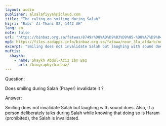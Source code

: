 ```yaml
---
layout: audio
publisher: alsalafiyyah@icloud.com
title: "The ruling on smiling during Salah"
hijri: "Rabi' Al-Thani 02, 1442 AH"
lang: en
note: false
url: "https://binbaz.org.sa/fatwas/8749/%D8%AD%D9%83%D9%85-%D8%A7%D9%84%D8%AA%D8%A8%D8%B3%D9%85-%D9%81%D9%8A-%D8%A7%D9%84%D8%B5%D9%84%D8%A7%D8%A9"
mp3: https://files.zadapps.info/binbaz.org.sa/fatawa/nour_3la_aldarb/nour_323/32309.mp3
excerpt: "Smiling does not invalidate Salah but laughing with sound does. Also, if a person deliberately talks during Salah while knowing that doing so is Haram (prohibited), the Salah is invalidated."
muftis:
  shaykh: 
    - name: Shaykh Abdul-Aziz ibn Baz
      url: /biography/binbaz/
---
```


Question:

Does smiling during Salah (Prayer) invalidate it ? 

Answer:

Smiling does not invalidate Salah but laughing with sound does. Also, if a person deliberately talks during Salah while knowing that doing so is Haram (prohibited), the Salah is invalidated.
